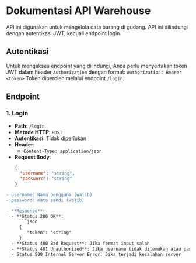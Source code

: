# Dokumentasi API Warehouse

API ini digunakan untuk mengelola data barang di gudang. API ini dilindungi dengan autentikasi JWT, kecuali endpoint login.

## Autentikasi

Untuk mengakses endpoint yang dilindungi, Anda perlu menyertakan token JWT dalam header `Authorization` dengan format:
`Authorization: Bearer <token>` Token diperoleh melalui endpoint `/login`.

## Endpoint

### 1. Login

- **Path**: `/login`
- **Metode HTTP**: `POST`
- **Autentikasi**: Tidak diperlukan
- **Header**: 
  - `Content-Type: application/json`
- **Request Body**:
  ```json
  {
    "username": "string",
    "password": "string"
  }

```diff
- username: Nama pengguna (wajib)
- password: Kata sandi (wajib)

- **Response**:
  - **Status 200 OK**:
     ```json
     {
        "token": "string"
     }
  - **Status 400 Bad Request**: Jika format input salah
  - **Status 401 Unauthorized**: Jika username tidak ditemukan atau password salah
  - Status 500 Internal Server Error: Jika terjadi kesalahan server
 


